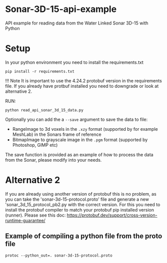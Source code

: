 # Sonar-3D-15-api-example
API example for reading data from the Water Linked Sonar 3D-15 with Python

# Setup
In your python environment you need to install the requirements.txt 
```consol
pip install -r requirements.txt
```
!!! Note
    It is important to use the 4.24.2 protobuf version in the requirements file. If you already have protbuf installed you need to downgrade or look at alternative 2.

RUN:
```consol
python read_api_sonar_3d_15_data.py
```

Optionally you can add the a `--save` argument to save the data to file:
- RangeImage to 3d voxels in the `.xzy` format (supported by for example MeshLab) in the Sonars frame of reference
- BitmapImage to grayscale image in the `.pgm` format (supported by Photoshop, GIMP etc)

The save function is provided as an example of how to process the data from the Sonar, please modify into your needs.

# Alternative 2

If you are already using another version of protobuf this is no problem, as you can take the 'sonar-3d-15-protocol.proto' file and generate a new 'sonar_3d_15_protocol_pb2.py with the correct version. For this you need to install the protobuf compiler to match your protobuf pip installed version (runner). Please see this doc: https://protobuf.dev/support/cross-version-runtime-guarantee/

## Example of compiling a python file from the proto file
```consol
protoc --python_out=. sonar-3d-15-protocol.proto  
```

